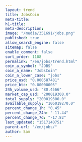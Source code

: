 ```yaml
---
layout: trend
title: JobsCoin
meta-title: 
h1-title: 
meta-description: 
image: "/media/351691/jobs.png"
published: true
allow_search_engine: false
sitemap: false
enable_comment: false
sort_order: 1108
permalink: "/en/jobs/trend.html"
coin_a_symbol: "JOBS"
coin_a_name: "JobsCoin"
coin_a_lower_case: "jobs"
price_usd: "0.000587481"
price_btc: "0.00000005"
24h_volume_usd: "80.4566"
market_cap_usd: "200019300.0"
total_supply: "200019300.0"
available_supply: "106019270.0"
percent_change_1h: "0.45"
percent_change_24h: "-11.44"
percent_change_7d: "-17.82"
last_updated: "1517140751"
parent-url: "/en/jobs/"
author: Sam
---
```


